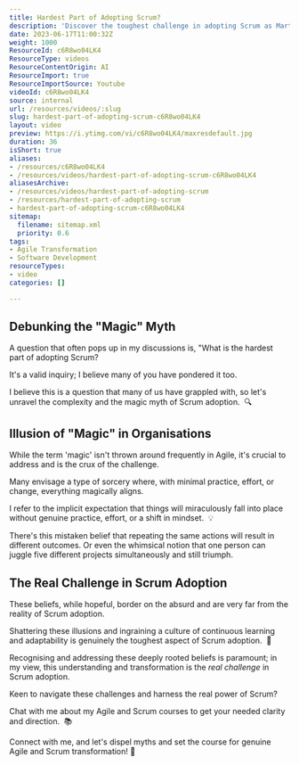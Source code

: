 ```yaml
---
title: Hardest Part of Adopting Scrum?
description: 'Discover the toughest challenge in adopting Scrum as Martin Hinshelwood shares insights in this engaging short video. #Scrum #Agile #Shorts'
date: 2023-06-17T11:00:32Z
weight: 1000
ResourceId: c6R8wo04LK4
ResourceType: videos
ResourceContentOrigin: AI
ResourceImport: true
ResourceImportSource: Youtube
videoId: c6R8wo04LK4
source: internal
url: /resources/videos/:slug
slug: hardest-part-of-adopting-scrum-c6R8wo04LK4
layout: video
preview: https://i.ytimg.com/vi/c6R8wo04LK4/maxresdefault.jpg
duration: 36
isShort: true
aliases:
- /resources/c6R8wo04LK4
- /resources/videos/hardest-part-of-adopting-scrum-c6R8wo04LK4
aliasesArchive:
- /resources/videos/hardest-part-of-adopting-scrum
- /resources/hardest-part-of-adopting-scrum
- hardest-part-of-adopting-scrum-c6R8wo04LK4
sitemap:
  filename: sitemap.xml
  priority: 0.6
tags:
- Agile Transformation
- Software Development
resourceTypes:
- video
categories: []

---
```

## Debunking the "Magic" Myth

A question that often pops up in my discussions is, "What is the hardest part of adopting Scrum?

It's a valid inquiry; I believe many of you have pondered it too.

I believe this is a question that many of us have grappled with, so let's unravel the complexity and the magic myth of Scrum adoption.  🔍

## Illusion of "Magic" in Organisations

While the term 'magic' isn't thrown around frequently in Agile, it's crucial to address and is the crux of the challenge.

Many envisage a type of sorcery where, with minimal practice, effort, or change, everything magically aligns.  

I refer to the implicit expectation that things will miraculously fall into place without genuine practice, effort, or a shift in mindset.  💡

There's this mistaken belief that repeating the same actions will result in different outcomes. Or even the whimsical notion that one person can juggle five different projects simultaneously and still triumph.

## The Real Challenge in Scrum Adoption

These beliefs, while hopeful, border on the absurd and are very far from the reality of Scrum adoption.

Shattering these illusions and ingraining a culture of continuous learning and adaptability is genuinely the toughest aspect of Scrum adoption.  🚫 

Recognising and addressing these deeply rooted beliefs is paramount; in my view, this understanding and transformation is the _real challenge_ in Scrum adoption.

Keen to navigate these challenges and harness the real power of Scrum?

Chat with me about my Agile and Scrum courses to get your needed clarity and direction.  📚

Connect with me, and let's dispel myths and set the course for genuine Agile and Scrum transformation! 🚀
